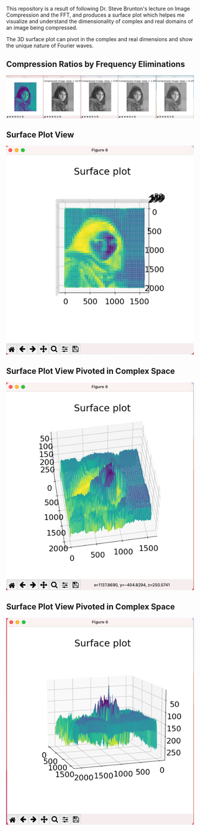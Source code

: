 This repository is a result of following Dr. Steve Brunton's lecture on Image Compression and the FFT, and produces a surface plot which helpes me visualize and understand the dimensionality of complex and real domains of an image being compressed.

The 3D surface plot can pivot in the complex and real dimensions and show the unique nature of Fourier waves.

## Compression Ratios by Frequency Eliminations
![Compression Ratios](plots/compression_ratios.png)
## Surface Plot View
![Surface Plot 1](plots/surface_plot_1.png)
## Surface Plot View Pivoted in Complex Space
![Surface Plot 2](plots/surface_plot_2.png)
## Surface Plot View Pivoted in Complex Space
![Surface Plot 3](plots/surface_plot_3.png)